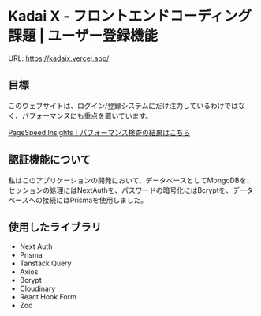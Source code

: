 <h1>Kadai X - フロントエンドコーディング課題 | ユーザー登録機能</h1>
<p>URL:   <a href="https://kadaix.vercel.app/" target="_blank">https://kadaix.vercel.app/</a></p>

<h2>目標</h2>
<p>このウェブサイトは、ログイン/登録システムにだけ注力しているわけではなく、パフォーマンスにも重点を置いています。</p>
<a href="https://pagespeed.web.dev/analysis/https-kadaix-vercel-app/nbu9jh4gqp?form_factor=desktop">PageSpeed Insights｜パフォーマンス検査の結果はこちら</a>

<h2>認証機能について</h2>
<p>私はこのアプリケーションの開発において、データベースとしてMongoDBを、セッションの処理にはNextAuthを、パスワードの暗号化にはBcryptを、データベースへの接続にはPrismaを使用しました。</p>

<h2>使用したライブラリ</h2>
<ul>
  <li>Next Auth</li>
  <li>Prisma</li>
  <li>Tanstack Query</li>
  <li>Axios</li>
  <li>Bcrypt</li>
  <li>Cloudinary</li>
  <li>React Hook Form</li>
  <li>Zod</li>
</ul>
